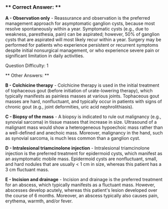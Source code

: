 ### ** Correct Answer: **

**A - Observation only** - Reassurance and observation is the preferred management approach for asymptomatic ganglion cysts, because most resolve spontaneously within a year. Symptomatic cysts (e.g., due to weakness, paresthesia, pain) can be aspirated; however, 50% of ganglion cysts that are aspirated will most likely recur within a year. Surgery may be performed for patients who experience persistent or recurrent symptoms despite initial nonsurgical management, or who experience severe pain or significant limitation in daily activities.

Question Difficulty: 1

** Other Answers: **

**B - Colchicine therapy** - Colchicine therapy is used in the initial treatment of tophaceous gout (before initiation of urate-lowering therapy), which typically manifests as painless masses at various joints. Tophaceous gout masses are hard, nonfluctuant, and typically occur in patients with signs of chronic gout (e.g., joint deformities, uric acid nephrolithiasis).

**C - Biopsy of the mass** - A biopsy is indicated to rule out malignancy (e.g., synovial sarcoma) in tissue masses that increase in size. Ultrasound of a malignant mass would show a heterogeneous hypoechoic mass rather than a well-defined and anechoic mass. Moreover, malignancy in the hand, such as synovial sarcoma, is much less common than a ganglion cyst.

**D - Intralesional triamcinolone injection** - Intralesional triamcinolone injection is the preferred treatment for epidermoid cysts, which manifest as an asymptomatic mobile mass. Epidermoid cysts are nonfluctuant, small, and hard nodules that are usually < 1 cm in size, whereas this patient has a 3 cm fluctuant mass.

**E - Incision and drainage** - Incision and drainage is the preferred treatment for an abscess, which typically manifests as a fluctuant mass. However, abscesses develop acutely, whereas this patient's lesion developed over the course of 6 months. Moreover, an abscess typically also causes pain, erythema, warmth, and/or fever.

